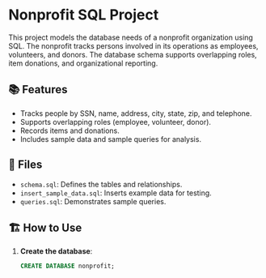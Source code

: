 # Nonprofit SQL Project

This project models the database needs of a nonprofit organization using SQL. The nonprofit tracks persons involved in its operations as employees, volunteers, and donors. The database schema supports overlapping roles, item donations, and organizational reporting.

## 📚 Features

- Tracks people by SSN, name, address, city, state, zip, and telephone.
- Supports overlapping roles (employee, volunteer, donor).
- Records items and donations.
- Includes sample data and sample queries for analysis.

## 🧱 Files

- `schema.sql`: Defines the tables and relationships.
- `insert_sample_data.sql`: Inserts example data for testing.
- `queries.sql`: Demonstrates sample queries.

## 🏗️ How to Use

1. **Create the database**:
   ```sql
   CREATE DATABASE nonprofit;
